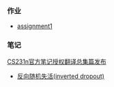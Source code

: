 ### 作业
* [assignment1](/assignment1)


### 笔记
[CS231n官方笔记授权翻译总集篇发布](https://zhuanlan.zhihu.com/p/21930884)

* [反向随机失活(inverted dropout)](/note/inverted_dropout.py)